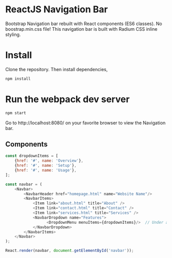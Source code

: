 
# ReactJS Navigation Bar
Bootstrap Navigation bar rebuilt with React components (ES6 classes).
No boostrap.min.css file! This navigation bar is built with Radium CSS inline styling. 

# Install
Clone the repository. Then install dependencies,

```js
npm install
```

# Run the webpack dev server
```js
npm start
```
Go to http://localhost:8080/ on your favorite browser to view the Navigation bar. 


## Components
```js
const dropdownItems = [
    {href: '#', name: 'Overview'},
    {href: '#', name: 'Setup'},
    {href: '#', name: 'Usage'},
];

const navbar = (
    <Navbar>
        <NavbarHeader href="homepage.html" name="Website Name"/>
        <NavbarItems>
            <Item link="about.html" title="About" />
            <Item link="contact.html" title="Contact" />
            <Item link="services.html" title="Services" />
            <NavbarDropdown name="Features">
                  <DropdownMenu menuItems={dropdownItems}/>  // Under active development
            </NavbarDropdown>
        </NavbarItems>
    </Navbar>
);

React.render(navbar, document.getElementById('navbar'));

```
